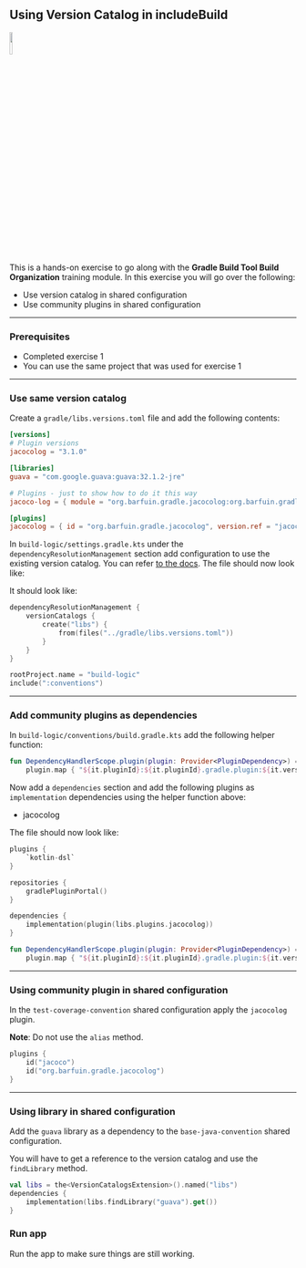 ## Using Version Catalog in includeBuild

<p align="left">
<img width="10%" height="10%" src="https://user-images.githubusercontent.com/120980/174325546-8558160b-7f16-42cb-af0f-511849f22ebc.png">
</p>

This is a hands-on exercise to go along with the
**Gradle Build Tool Build Organization** training module. In this exercise
you will go over the following:

* Use version catalog in shared configuration
* Use community plugins in shared configuration

---
### Prerequisites

* Completed exercise 1
* You can use the same project that was used for exercise 1

---
### Use same version catalog

Create a `gradle/libs.versions.toml` file and add the following contents:

```toml
[versions]
# Plugin versions
jacocolog = "3.1.0"

[libraries]
guava = "com.google.guava:guava:32.1.2-jre"

# Plugins - just to show how to do it this way
jacoco-log = { module = "org.barfuin.gradle.jacocolog:org.barfuin.gradle.jacocolog.gradle.plugin", version.ref = "jacocolog" }

[plugins]
jacocolog = { id = "org.barfuin.gradle.jacocolog", version.ref = "jacocolog" }
```

In `build-logic/settings.gradle.kts` under the `dependencyResolutionManagement` section
add configuration to use the existing version catalog. You can refer
[to the docs](https://docs.gradle.org/current/userguide/platforms.html#sec:importing-catalog-from-file).
The file should now look like:

It should look like:
```kotlin
dependencyResolutionManagement {
    versionCatalogs {
        create("libs") {
            from(files("../gradle/libs.versions.toml"))
        }
    }
}

rootProject.name = "build-logic"
include(":conventions")
```

---
### Add community plugins as dependencies

In `build-logic/conventions/build.gradle.kts` add the following helper function:

```kotlin
fun DependencyHandlerScope.plugin(plugin: Provider<PluginDependency>) =
    plugin.map { "${it.pluginId}:${it.pluginId}.gradle.plugin:${it.version}" }
```

Now add a `dependencies` section and add the following plugins as `implementation`
dependencies using the helper function above:
* jacocolog

The file should now look like:

```kotlin
plugins {
    `kotlin-dsl`
}

repositories {
    gradlePluginPortal()
}

dependencies {
    implementation(plugin(libs.plugins.jacocolog))
}

fun DependencyHandlerScope.plugin(plugin: Provider<PluginDependency>) =
    plugin.map { "${it.pluginId}:${it.pluginId}.gradle.plugin:${it.version}" }
```

---
### Using community plugin in shared configuration

In the `test-coverage-convention` shared configuration apply the `jacocolog` plugin.

**Note**: Do not use the `alias` method.

```kotlin
plugins {
    id("jacoco")
    id("org.barfuin.gradle.jacocolog")
}
```

---
### Using library in shared configuration

Add the `guava` library as a dependency to the `base-java-convention` shared
configuration.

You will have to get a reference to the version catalog and use the
`findLibrary` method.

```kotlin
val libs = the<VersionCatalogsExtension>().named("libs")
dependencies {
    implementation(libs.findLibrary("guava").get())
}
```

### Run app

Run the app to make sure things are still working.
